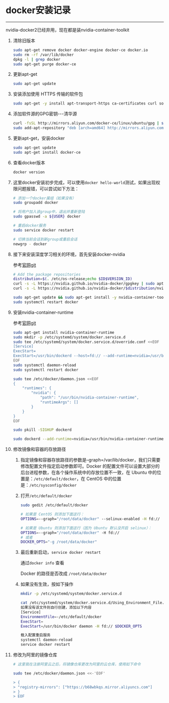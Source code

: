 # docker安装记录


------

<!-- more -->

nvidia-docker2已经弃用，现在都是装nvidia-container-toolkit

1. 清除旧版本
   
   ```bash
   sudo apt-get remove docker docker-engine docker-ce docker.io
   sudo rm -rf /var/lib/docker
   dpkg -l | grep docker
   sudo apt-get purge docker-ce
   ```

2. 更新apt-get
   
   ```bash
   sudo apt-get update
   ```

3. 安装添加使用 HTTPS 传输的软件包
   
   ```bash
   sudo apt-get -y install apt-transport-https ca-certificates curl software-properties-common
   ```

4. 添加软件源的GPG密钥---清华源
   
   ```bash
   curl -fsSL http://mirrors.aliyun.com/docker-ce/linux/ubuntu/gpg | sudo apt-key add -
   sudo add-apt-repository "deb [arch=amd64] http://mirrors.aliyun.com/docker-ce/linux/ubuntu $(lsb_release -cs) stable"
   ```

5. 更新apt-get，安装docker
   
   ```bash
   sudo apt-get update
   sudo apt-get install docker-ce
   ```

6. 查看docker版本
   
   ```bash
   docker version
   ```

7. 这里docker安装初步完成，可以使用`docker hello-world`测试，如果出现权限问题报错，可以尝试如下方法：
   
   ```bash
   # 添加一个docker属组（如果没有）
   sudo groupadd docker
   
   # 将用户加入该group中，退出并重新登陆
   sudo gpasswd -a ${USER} docker
   
   # 重启docker服务
   sudo service docker restart
   
   # 切换当前会话到新group或重启会话
   newgrp - docker
   ```

8. 接下来安装深度学习相关的环境，首先安装docker-nvidia
   
   参考[官网git](https://github.com/NVIDIA/nvidia-docker)
   
   ```bash
   # Add the package repositories
   distribution=$(. /etc/os-release;echo $ID$VERSION_ID)
   curl -s -L https://nvidia.github.io/nvidia-docker/gpgkey | sudo apt-key add -
   curl -s -L https://nvidia.github.io/nvidia-docker/$distribution/nvidia-docker.list | sudo tee /etc/apt/sources.list.d/nvidia-docker.list
   
   sudo apt-get update && sudo apt-get install -y nvidia-container-toolkit
   sudo systemctl restart docker
   ```

9. 安装nvidia-container-runtime
   
   参考[官网git](https://github.com/nvidia/nvidia-container-runtime#environment-variables-oci-spec)
   
   ```bash
   sudo apt-get install nvidia-container-runtime
   sudo mkdir -p /etc/systemd/system/docker.service.d
   sudo tee /etc/systemd/system/docker.service.d/override.conf <<EOF
   [Service]
   ExecStart=
   ExecStart=/usr/bin/dockerd --host=fd:// --add-runtime=nvidia=/usr/bin/nvidia-container-runtime
   EOF
   sudo systemctl daemon-reload
   sudo systemctl restart docker
   
   sudo tee /etc/docker/daemon.json <<EOF
   {
       "runtimes": {
           "nvidia": {
               "path": "/usr/bin/nvidia-container-runtime",
               "runtimeArgs": []
           }
       }
   }
   EOF
   
   sudo pkill -SIGHUP dockerd
   
   sudo dockerd --add-runtime=nvidia=/usr/bin/nvidia-container-runtime [...]
   ```


10. 修改镜像和容器的存放路径
    
    1. 指定镜像和容器存放路径的参数是–graph=/var/lib/docker，我们只需要修改配置文件指定启动参数即可。Docker 的配置文件可以设置大部分的后台进程参数，在各个操作系统中的存放位置不一致，在 Ubuntu 中的位置是：`/etc/default/docker`，在 CentOS 中的位置是：`/etc/sysconfig/docker`
    
    2. 打开`/etc/default/docker`
       
       ```bash
       sudo gedit /etc/default/docker
       
       # 如果是 CentOS 则添加下面这行：
       OPTIONS=--graph="/root/data/docker" --selinux-enabled -H fd://
       
       # 如果是 Ubuntu 则添加下面这行（因为 Ubuntu 默认没开启 selinux）：
       OPTIONS=--graph="/root/data/docker" -H fd://
       # 或者
       DOCKER_OPTS="-g /root/data/docker"
       ```
    
    3. 最后重新启动，`service docker restart`
       
       通过`docker info` 查看
       
       Docker 的路径是否改成 `/root/data/docker`
    
    4. 如果没有生效，按如下操作
       
       ```bash
       mkdir -p /etc/systemd/system/docker.service.d  
       
       cat /etc/systemd/system/docker.service.d/Using_Environment_File.conf  
       如果没有该文件则自行创建，添加以下内容
       [Service]  
       EnvironmentFile=-/etc/default/docker  
       ExecStart=  
       ExecStart=/usr/bin/docker daemon -H fd:// $DOCKER_OPTS
       
       载入配置重启服务
       systemctl daemon-reload  
       service docker restart  
       ```

11. 修改为阿里的镜像仓库
    
    ```bash
    # 这里我在注册阿里云之后，将镜像仓库更改为阿里的云仓库，使用如下命令
    
    sudo tee /etc/docker/daemon.json <<-'EOF'
    
    > {
    > "registry-mirrors": ["https://b68wbkqs.mirror.aliyuncs.com"]
    > }
    > EOF                                                                  
    ```


